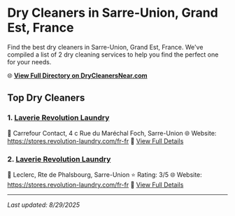 # Dry Cleaners in Sarre-Union, Grand Est, France

Find the best dry cleaners in Sarre-Union, Grand Est, France. We've compiled a list of 2 dry cleaning services to help you find the perfect one for your needs.

🌐 **[View Full Directory on DryCleanersNear.com](https://drycleanersnear.com/city/France/Grand%20Est/Sarre-Union)**

## Top Dry Cleaners

### 1. [Laverie Revolution Laundry](https://drycleanersnear.com/dryCleaner/68afb8e34e19aac41e8a259a/laverie-revolution-laundry)
📍 Carrefour Contact, 4 c Rue du Maréchal Foch, Sarre-Union
🌐 Website: https://stores.revolution-laundry.com/fr-fr
🔗 [View Full Details](https://drycleanersnear.com/dryCleaner/68afb8e34e19aac41e8a259a/laverie-revolution-laundry)

### 2. [Laverie Revolution Laundry](https://drycleanersnear.com/dryCleaner/68afb8f14e19aac41e8a2671/laverie-revolution-laundry)
📍 Leclerc, Rte de Phalsbourg, Sarre-Union
⭐ Rating: 3/5
🌐 Website: https://stores.revolution-laundry.com/fr-fr
🔗 [View Full Details](https://drycleanersnear.com/dryCleaner/68afb8f14e19aac41e8a2671/laverie-revolution-laundry)


---

*Last updated: 8/29/2025*
